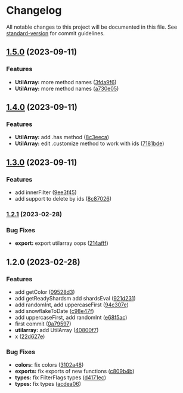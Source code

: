 # Changelog

All notable changes to this project will be documented in this file. See [standard-version](https://github.com/conventional-changelog/standard-version) for commit guidelines.

## [1.5.0](https://github.com/EazyAutodelete/bot-utils/compare/v1.4.0...v1.5.0) (2023-09-11)


### Features

* **UtilArray:** more method names ([3fda9f6](https://github.com/EazyAutodelete/bot-utils/commit/3fda9f6c2523735eb3d3b039aa4d80e3fb99a809))
* **UtilArray:** more method names ([a730e05](https://github.com/EazyAutodelete/bot-utils/commit/a730e0596d7e1cf58f8b90398d82fa1b584e761c))

## [1.4.0](https://github.com/EazyAutodelete/bot-utils/compare/v1.3.0...v1.4.0) (2023-09-11)


### Features

* **UtilArray:** add .has method ([8c3eeca](https://github.com/EazyAutodelete/bot-utils/commit/8c3eeca2708c48a0a875161f4d6ecdad86f26af4))
* **UtilArray:** edit .customize method to work with ids ([7181bde](https://github.com/EazyAutodelete/bot-utils/commit/7181bde09c7e176db3e480a170bdb1ada8995fe5))

## [1.3.0](https://github.com/EazyAutodelete/bot-utils/compare/v1.2.1...v1.3.0) (2023-09-11)


### Features

* add innerFilter ([9ee3f45](https://github.com/EazyAutodelete/bot-utils/commit/9ee3f459b889043551089675b653452284e71b3a))
* add support to delete by ids ([8c87026](https://github.com/EazyAutodelete/bot-utils/commit/8c87026fb827e59970b61d2dcf2b336633fa96af))

### [1.2.1](https://github.com/EazyAutodelete/bot-utils/compare/v1.2.0...v1.2.1) (2023-02-28)


### Bug Fixes

* **export:** export utilarray oops ([214afff](https://github.com/EazyAutodelete/bot-utils/commit/214afffd6f407fef30283d4bc103a297dacc317a))

## 1.2.0 (2023-02-28)


### Features

* add getColor ([09528d3](https://github.com/EazyAutodelete/bot-utils/commit/09528d39edc461c7c58d2f7b9f43ec3e2f932b16))
* add getReadyShardsm add shardsEval ([921d231](https://github.com/EazyAutodelete/bot-utils/commit/921d23142b17dadf640cbf2f444f28969d540159))
* add randomInt, add uppercaseFirst ([94c307e](https://github.com/EazyAutodelete/bot-utils/commit/94c307e482b9163de08edf5784c3c607728af186))
* add snowflakeToDate ([c98e47f](https://github.com/EazyAutodelete/bot-utils/commit/c98e47f0699e7721eda7e54852777f52063ffa97))
* add uppercaseFirst, add randomInt ([e68f5ac](https://github.com/EazyAutodelete/bot-utils/commit/e68f5ac209f46c6b69cf68ca3b3396b49d52fc8c))
* first commit ([0a79597](https://github.com/EazyAutodelete/bot-utils/commit/0a795979256facc0ff04158f73f845abc707e796))
* **utilarray:** add UtilArray ([40800f7](https://github.com/EazyAutodelete/bot-utils/commit/40800f76786d2324092e8efb83d96e17ea3a4f0e))
* x ([22d627e](https://github.com/EazyAutodelete/bot-utils/commit/22d627ec963e05a17c99fcdb6b20912b68378ffb))


### Bug Fixes

* **colors:** fix colors ([3102a48](https://github.com/EazyAutodelete/bot-utils/commit/3102a48f91e431dba1329a3be3bde5eaf7ece8b9))
* **exports:** fix exports of new functions ([c809b4b](https://github.com/EazyAutodelete/bot-utils/commit/c809b4bd162a4bd1180950e674724988301c784d))
* **types:** fix FilterFlags types ([d4171ec](https://github.com/EazyAutodelete/bot-utils/commit/d4171ecbc3f2728f4a4e638fc34eba4a5e02eb66))
* **types:** fix types ([acdea06](https://github.com/EazyAutodelete/bot-utils/commit/acdea06f6c2c830796dadfc0dd2cad7200719c51))
